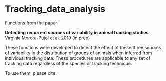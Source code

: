 # Tracking_data_analysis
Functions from the paper 

**Detecting recurrent sources of variability in animal tracking studies** 
Virginia Morera-Pujol et al. 2019 (in prep)

These functions were developed to detect the effect of these three sources of variability in the distribution of groups of animals when inferred from individual tracking data. These procedures are applicable to any set of tracking data regardless of the species or tracking technique. 

To use them, please cite: 

